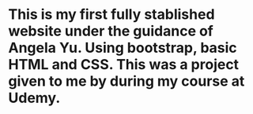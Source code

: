 # This is my first fully stablished website under the guidance of Angela Yu. Using bootstrap, basic HTML and CSS. This was a project given to me by during my course at Udemy.  
